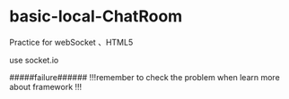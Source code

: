 # basic-local-ChatRoom
Practice for webSocket 、HTML5

use socket.io

#####failure######
!!!remember to check the problem when learn more about framework !!!
